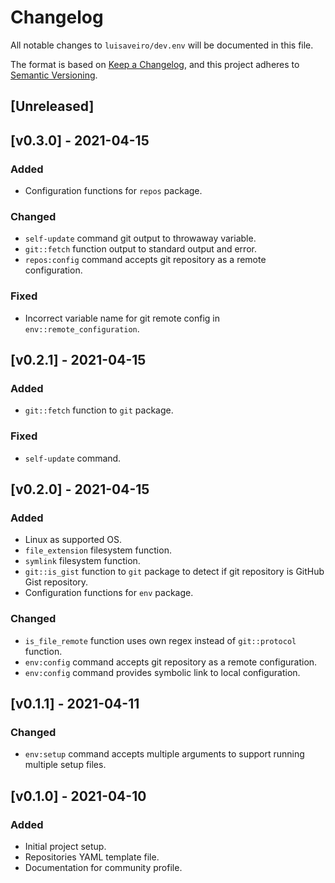 # Changelog
All notable changes to `luisaveiro/dev.env` will be documented in this file.

The format is based on [Keep a Changelog](https://keepachangelog.com/en/1.0.0/),
and this project adheres to [Semantic Versioning](https://semver.org/spec/v2.0.0.html).

## [Unreleased]

## [v0.3.0] - 2021-04-15
### Added
- Configuration functions for `repos` package.
### Changed
- `self-update` command git output to throwaway variable.
- `git::fetch` function output to standard output and error.
- `repos:config` command accepts git repository as a remote configuration.

### Fixed
- Incorrect variable name for git remote config in `env::remote_configuration`.

## [v0.2.1] - 2021-04-15
### Added
- `git::fetch` function to `git` package.

### Fixed
- `self-update` command.

## [v0.2.0] - 2021-04-15
### Added
- Linux as supported OS.
- `file_extension` filesystem function.
- `symlink` filesystem function.
- `git::is_gist` function to `git` package to detect if git repository is GitHub Gist repository.
- Configuration functions for `env` package.

### Changed
- `is_file_remote` function uses own regex instead of `git::protocol` function.
- `env:config` command accepts git repository as a remote configuration.
- `env:config` command provides symbolic link to local configuration.

## [v0.1.1] - 2021-04-11
### Changed
- `env:setup` command accepts multiple arguments to support running multiple setup files.

## [v0.1.0] - 2021-04-10
### Added
- Initial project setup.
- Repositories YAML template file.
- Documentation for community profile.

